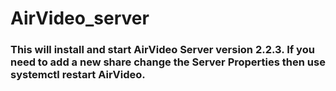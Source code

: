 # AirVideo_server
### This will install and start AirVideo Server version 2.2.3. If you need to add a new share change the Server Properties then use systemctl restart AirVideo. ########
